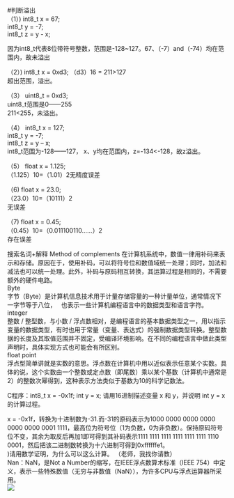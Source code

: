#判断溢出    
（1）) int8_t x = 67;    
       int8_t y = -7;   
        int8_t z = y - x;

因为int8_t代表8位带符号整数，范围是-128~127。67、（-7）and（-74）均在范围内，故未溢出    

  （2）) int8_t x = 0xd3;   （d3）16 = 211>127     
   超出范围，溢出。

（3） uint8_t = 0xd3;   
   uint8_t范围是0——255    
   211<255，未溢出。     
        
（4） int8_t x = 127;    
 int8_t y = -7;    
 int8_t z = y – x;   
int8_t范围为-128——127，
x、y均在范围内，z=-134<-128，故z溢出。    
      
（5） float x = 1.125;    
（1.125）10=（1.01）2无精度误差     
       
（6) float x = 23.0;    
（23.0）10=（10111）2    
无误差    
       
（7) float x = 0.45;    
（0.45）10=（0.011100110……）2      
存在误差      


搜索名词+解释
 Method of complements         在计算机系统中，数值一律用补码来表示和存储。原因在于，使用补码，可以将符号位和数值域统一处理；同时，加法和减法也可以统一处理。此外，补码与原码相互转换，其运算过程是相同的，不需要额外的硬件电路。     
Byte     
字节（Byte）是计算机信息技术用于计量存储容量的一种计量单位，通常情况下一字节等于八位，   也表示一些计算机编程语言中的数据类型和语言字符。     
integer     
整数 / 整型数，与小数 / 浮点数相对，是编程语言的基本数据类型之一，用以指示变量的数据类型，有时也用于常量（变量、表达式）的强制数据类型转换。整型数据的长度及其取值范围并不固定，受编译环境影响。在不同的编程语言中做此类型声明时，具体实现方式也可能会有所区别。      
float point     
浮点型简单讲就是实数的意思。浮点数在计算机中用以近似表示任意某个实数。具体的说，这个实数由一个整数或定点数（即尾数）乘以某个基数（计算机中通常是2）的整数次幂得到，这种表示方法类似于基数为10的科学记数法。      
     
C程序：int8_t x = -0x1f; int y = x; 请用16进制描述变量 x 和 y，并说明 int
y = x 的计算过程。    
      
x = -0x1f，转换为十进制数为-31.而-31的原码表示为1000 0000 0000 0000 0000 0000 0001 1111，最高位为符号位（1为负数，0为非负数）。保持原码符号位不变，其余为取反后再加1即可得到其补码表示1111 1111 1111 1111 1111 1111 1110 0001，然后把该二进制数转换为十六进制可得到0xffffffe1。       
)请用数学证明，为什么可以这么计算。      （老师，我找你请教）       
Nan：NaN，是Not a Number的缩写，在IEEE浮点数算术标准（IEEE 754）中定义，表示一些特殊数值（无穷与非数值（NaN）），为许多CPU与浮点运算器所采用。     
![](https://ss0.bdstatic.com/70cFvHSh_Q1YnxGkpoWK1HF6hhy/it/u=3159196628,1381633322&fm=26&gp=0.jpg)